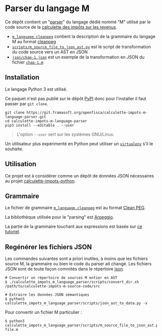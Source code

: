 # Parser du langage M

Ce dépôt contient un "[parser](https://fr.wiktionary.org/wiki/parser)" du langage dédié nommé "M" utilisé par
le code source de la [calculette des impôts sur les revenus](https://git.framasoft.org/openfisca/calculette-impots-m-source-code).

- [`m_language.cleanpeg`](m_language.cleanpeg) contient la description de la grammaire du langage M
au format [cleanpeg](http://igordejanovic.net/Arpeggio/grammars/#grammars-written-in-peg-notations)
- [`scripts/m_source_file_to_json_ast.py`](scripts/m_source_file_to_json_ast.py) est le script de transformation du code source
vers un AST en JSON
- [`json/chap-1.json`](json/chap-1.json.json) est un exemple de la transformation en JSON du fichier
[`chap-1.m`](https://git.framasoft.org/openfisca/calculette-impots-m-source-code/tree/master/src/chap-1.m)

## Installation

Le langage Python 3 est utilisé.

Ce paquet n'est pas publié sur le dépôt [PyPI](https://pypi.python.org/pypi) donc pour l'installer il faut passer par `git clone`.

```
git clone https://git.framasoft.org/openfisca/calculette-impots-m-language-parser.git
cd calculette-impots-m-language-parser
pip3 install --editable . --user
```

> L'option `--user` sert sur les systèmes GNU/Linux.

Un utilisateur plus expérimenté en Python peut utiliser
un [`virtualenv`](https://virtualenv.readthedocs.org/en/latest/) s'il le souhaite.

## Utilisation

Ce projet est à considérer comme un dépôt de données JSON nécessaires au projet
[calculette-impots-python](https://git.framasoft.org/openfisca/calculette-impots-python).

## Grammaire

Le fichier de grammaire [`m_language.cleanpeg`](m_language.cleanpeg) est au format [Clean PEG](http://igordejanovic.net/Arpeggio/grammars/).

La bibliothèque utilisée pour le "parsing" est [Arpeggio](http://igordejanovic.net/Arpeggio/).

La partie de la grammaire touchant aux expressions est basée
sur [ce tutoriel](http://igordejanovic.net/Arpeggio/tutorials/calc/).

## Regénérer les fichiers JSON

Les commandes suivantes sont a priori inutiles, à moins que les fichiers source M, la grammaire
ou bien le code du parser ait changé. Les fichiers JSON sont de toute façon commités dans le répertoire [json](json).

```
# Convertir un répertoire de sources M entier en AST
$ ./calculette_impots_m_language_parser/scripts/convert_dir.sh /path/to/calculette-impots-m-source-code/src

# Extraire les données JSON sémantiques
$ python3 calculette_impots_m_language_parser/scripts/json_ast_to_data.py -v
```

Pour convertir un fichier M particulier :

```
$ python3 calculette_impots_m_language_parser/scripts/m_source_file_to_json_ast.py file.m
```
